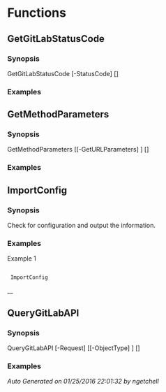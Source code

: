 ﻿# Functions 

## GetGitLabStatusCode 

### Synopsis 

 
GetGitLabStatusCode [-StatusCode] <int> [<CommonParameters>]

 

### Examples 

## GetMethodParameters 

### Synopsis 

 
GetMethodParameters [[-GetURLParameters] <Object>] [<CommonParameters>]

 

### Examples 

## ImportConfig 

### Synopsis 

 Check for configuration and output the information.
 

### Examples 

Example 1 

``` powershell 

 ImportConfig 

 ``` 

__ 

## QueryGitLabAPI 

### Synopsis 

 
QueryGitLabAPI [-Request] <Object> [[-ObjectType] <string>] [<CommonParameters>]

 

### Examples 

 _Auto Generated on 01/25/2016 22:01:32 by ngetchell_ 


